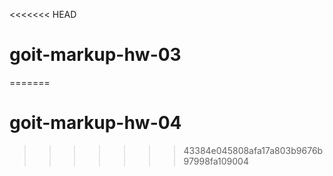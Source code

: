<<<<<<< HEAD
# goit-markup-hw-03
=======
# goit-markup-hw-04
>>>>>>> 43384e045808afa17a803b9676b97998fa109004
